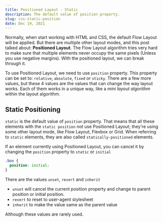 ```yaml
---
title: Positioned Layout - Static
description: The default value of position property.
slug: css-static-position
date: Dec 19, 2021
---
```


Normally, when start working with HTML and CSS, the default Flow Layout will be applied.
But there are multiple other layout modes, and this post talked about: **Positioned Layout**.
The Flow Layout algorithm tries very hard to make sure that multiple elements never occupy the same pixels (Unless you use negative margins).
With the positioned layout, we can break through it.

To use Positioned Layout, we need to use `position` property. This property can be set to: `relative`, `absolute`, `fixed` or `sticky`. There are a few more values, but these 4 values are the values that can change the way layout works.
Each of them works in a unique way, like a _mini layout algorithm_ within the layout algorithm.

## Static Positioning

`static` is the default value of `position` property.
That means that all these elements with the `static position` _not_ use Positioned Layout; they're using some other layout mode, like Flow Layout, Flexbox or Grid.
When referring to `static` elements, they are also called `statically-positioned` elements.

If an element currently using Positioned Layout, you can cancel it by changing the `position` property to `static` or `initial`

```css highlight=2
.box {
  position: initial;
}
```

There are the values `unset`, `revert` and `inherit`

- `unset` will cancel the current position property and change to parent position or initial position.
- `revert` to reset to user-agent stylesheet
- `inherit` to make the value same as the parent value

Although these values are rarely used.
